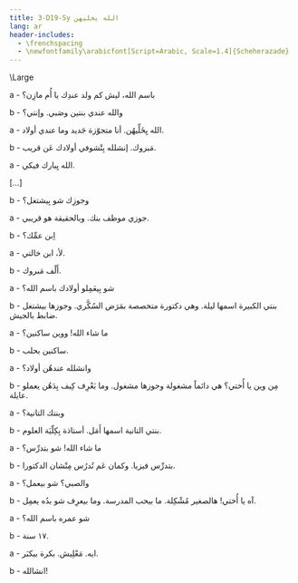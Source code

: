 ```yaml
---
title: 3-D19-Sy الله يخليهن
lang: ar
header-includes:
  - \frenchspacing
  - \newfontfamily\arabicfont[Script=Arabic, Scale=1.4]{Scheherazade}
---
```


\Large



a - باسم الله، ليش كم ولد عندِك يا أُم مازِن؟

b - والله عندي بنتين وصَبي. وإنتي؟ 

a - الله يِخَلِّيهُن. أنا متجوّزة جَديد وما عندي أولاد.

b - مَبروك. إنشلله بِتْشوفي أولادك عَن قريب.

a - الله يِبارك فيكي.

[...]

b - وجوزِك شو بِيشتغل؟

a - جوزي موظف بنك. وبالحقيقة هو قريبي.

b - اِبن عمِّك؟

a - لأ، ابن خالتي.

b - أَلْف مَبروك. 

a - شو بِيعَمِلو أولادك باسم الله؟

b - بنتي الكبيرة اسمها ليلة. وهي دكتورة متخصصة بمَرَض السُكَّري. وجوزها بيشتغل ضابط بالجيش.

a - ما شاء الله! ووين ساكنين؟

b - ساكنين بحلب.

a - وانشلله عندهُن أولاد؟

b - مِن وين يا أُختي؟ هي دائماً مشغولة وجوزها مشغول. وما بَعْرِف كِيف بِدَهُن يعملو عايلة.

a - وبنتك التانية؟

b - بنتي التانية اسمها أَمَل. أستاذة بِكِلّيَة العلوم.

a - ما شاء الله! شو بتدرِّس؟

b - بتدرِّس فيزيا. وكمان عَم تُدرُس مِنْشان الدكتورا.

a - والصبي؟ شو بيعمل؟

b - آه يا أُختي! هالصغير مُشْكِلة. ما بيحب المدرسة. وما بيعرِف شو بدُه يعمِل.

a - شو عمره باسم الله؟

b - ١٧ سنة.

a - ايه. مَعْلِيش. بكرة بيكبَر.

b - انشالله!
